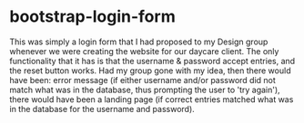 # bootstrap-login-form

This was simply a login form that I had proposed to my Design group whenever we were creating the website for our daycare client.  The only functionality that it has is that the username & password accept entries, and the reset button works.  Had my group gone with my idea, then there would have been:  error message (if either username and/or password did not match what was in the database, thus prompting the user to 'try again'), there would have been a landing page (if correct entries matched what was in the database for the username and password).

